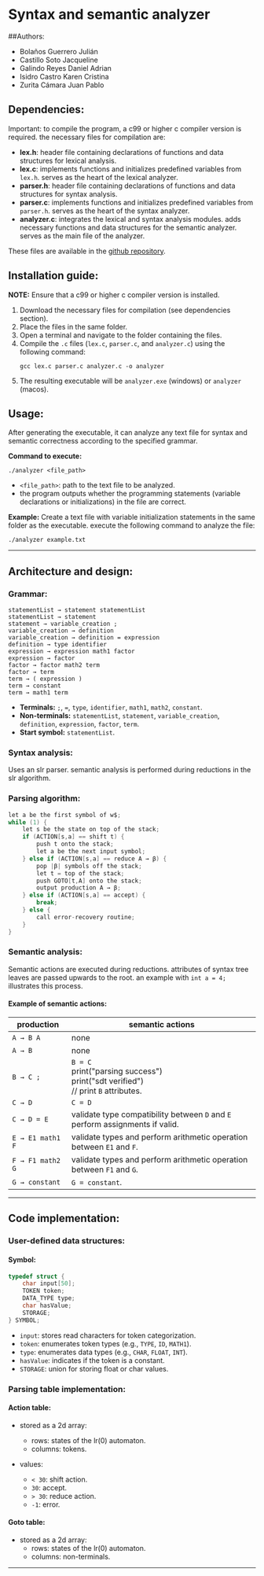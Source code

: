 
# Syntax and semantic analyzer

##Authors:
- Bolaños Guerrero Julián  
- Castillo Soto Jacqueline  
- Galindo Reyes Daniel Adrian  
- Isidro Castro Karen Cristina  
- Zurita Cámara Juan Pablo  

## Dependencies:
Important: to compile the program, a c99 or higher c compiler version is required. the necessary files for compilation are:

- **lex.h**: header file containing declarations of functions and data structures for lexical analysis.  
- **lex.c**: implements functions and initializes predefined variables from `lex.h`. serves as the heart of the lexical analyzer.  
- **parser.h**: header file containing declarations of functions and data structures for syntax analysis.  
- **parser.c**: implements functions and initializes predefined variables from `parser.h`. serves as the heart of the syntax analyzer.  
- **analyzer.c**: integrates the lexical and syntax analysis modules. adds necessary functions and data structures for the semantic analyzer. serves as the main file of the analyzer.  

These files are available in the [github repository](https://github.com/DanielGalindoDev?tab=repositories).

## Installation guide:
**NOTE:** Ensure that a c99 or higher c compiler version is installed.

1. Download the necessary files for compilation (see dependencies section).
2. Place the files in the same folder.
3. Open a terminal and navigate to the folder containing the files.
4. Compile the `.c` files (`lex.c`, `parser.c`, and `analyzer.c`) using the following command:
   ```
   gcc lex.c parser.c analyzer.c -o analyzer
   ```
5. The resulting executable will be `analyzer.exe` (windows) or `analyzer` (macos).

## Usage:
After generating the executable, it can analyze any text file for syntax and semantic correctness according to the specified grammar.

**Command to execute:**
```
./analyzer <file_path>
```
- `<file_path>`: path to the text file to be analyzed.
- the program outputs whether the programming statements (variable declarations or initializations) in the file are correct.

**Example:**
Create a text file with variable initialization statements in the same folder as the executable. execute the following command to analyze the file:
```
./analyzer example.txt
```

---

## Architecture and design:
### Grammar:
```
statementList → statement statementList
statementList → statement
statement → variable_creation ;
variable_creation → definition
variable_creation → definition = expression
definition → type identifier
expression → expression math1 factor
expression → factor
factor → factor math2 term
factor → term
term → ( expression )
term → constant
term → math1 term
```

- **Terminals:** `;`, `=`, `type`, `identifier`, `math1`, `math2`, `constant`.  
- **Non-terminals:** `statementList`, `statement`, `variable_creation`, `definition`, `expression`, `factor`, `term`.  
- **Start symbol:** `statementList`.  

### Syntax analysis:
Uses an slr parser. semantic analysis is performed during reductions in the slr algorithm.

### Parsing algorithm:
```c
let a be the first symbol of w$;
while (1) {
    let s be the state on top of the stack;
    if (ACTION[s,a] == shift t) {
        push t onto the stack;
        let a be the next input symbol;
    } else if (ACTION[s,a] == reduce A → β) {
        pop |β| symbols off the stack;
        let t = top of the stack;
        push GOTO[t,A] onto the stack;
        output production A → β;
    } else if (ACTION[s,a] == accept) {
        break;
    } else {
        call error-recovery routine;
    }
}
```

### Semantic analysis:
Semantic actions are executed during reductions. attributes of syntax tree leaves are passed upwards to the root. an example with `int a = 4;` illustrates this process.

#### Example of semantic actions:
| production        | semantic actions                                                                                                                                       |
|--------------------|--------------------------------------------------------------------------------------------------------------------------------------------------------|
| `A → B A`         | none                                                                                                                                                  |
| `A → B`           | none                                                                                                                                                  |
| `B → C ;`         | `B = C`  <br> print("parsing success") <br> print("sdt verified") <br> // print `B` attributes.                                                        |
| `C → D`           | `C = D`                                                                                                                                               |
| `C → D = E`       | validate type compatibility between `D` and `E` <br> perform assignments if valid.                                                                     |
| `E → E1 math1 F`  | validate types and perform arithmetic operation between `E1` and `F`.                                                                                  |
| `F → F1 math2 G`  | validate types and perform arithmetic operation between `F1` and `G`.                                                                                  |
| `G → constant`    | `G = constant`.                                                                                                                                       |

---

## Code implementation:
### User-defined data structures:
#### **Symbol**:
```c
typedef struct {
    char input[50];
    TOKEN token;
    DATA_TYPE type;
    char hasValue;
    STORAGE;
} SYMBOL;
```

- `input`: stores read characters for token categorization.
- `token`: enumerates token types (e.g., `TYPE`, `ID`, `MATH1`).
- `type`: enumerates data types (e.g., `CHAR`, `FLOAT`, `INT`).
- `hasValue`: indicates if the token is a constant.
- `STORAGE`: union for storing float or char values.

### Parsing table implementation:
#### **Action table**:
- stored as a 2d array:
  - rows: states of the lr(0) automaton.
  - columns: tokens.

- values:
  - `< 30`: shift action.
  - `30`: accept.
  - `> 30`: reduce action.
  - `-1`: error.

#### **Goto table**:
- stored as a 2d array:
  - rows: states of the lr(0) automaton.
  - columns: non-terminals.

---
